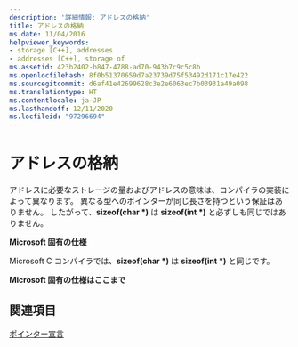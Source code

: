```yaml
---
description: '詳細情報: アドレスの格納'
title: アドレスの格納
ms.date: 11/04/2016
helpviewer_keywords:
- storage [C++], addresses
- addresses [C++], storage of
ms.assetid: 423b2402-b847-4788-ad70-943b7c9c5c8b
ms.openlocfilehash: 8f0b51370659d7a23739d75f53492d171c17e422
ms.sourcegitcommit: d6af41e42699628c3e2e6063ec7b03931a49a098
ms.translationtype: HT
ms.contentlocale: ja-JP
ms.lasthandoff: 12/11/2020
ms.locfileid: "97296694"
---
```

# <a name="storage-of-addresses"></a>アドレスの格納

アドレスに必要なストレージの量およびアドレスの意味は、コンパイラの実装によって異なります。 異なる型へのポインターが同じ長さを持つという保証はありません。 したがって、**sizeof(char \*)** は **sizeof(int \*)** と必ずしも同じではありません。

**Microsoft 固有の仕様**

Microsoft C コンパイラでは、**sizeof(char \*)** は **sizeof(int \*)** と同じです。

**Microsoft 固有の仕様はここまで**

## <a name="see-also"></a>関連項目

[ポインター宣言](../c-language/pointer-declarations.md)
